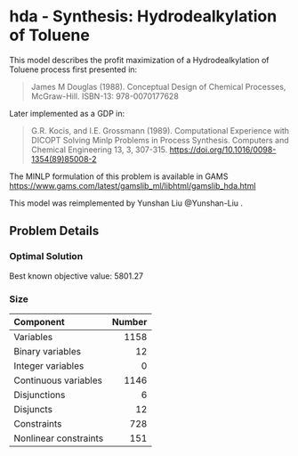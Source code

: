 # hda - Synthesis: Hydrodealkylation of Toluene

This model describes the profit maximization of a Hydrodealkylation of Toluene process first presented in:
> James M Douglas (1988). Conceptual Design of Chemical Processes, McGraw-Hill. ISBN-13: 978-0070177628

Later implemented as a GDP in:

> G.R. Kocis, and I.E. Grossmann (1989). Computational Experience with DICOPT Solving Minlp Problems in Process Synthesis. Computers and Chemical Engineering 13, 3, 307-315. https://doi.org/10.1016/0098-1354(89)85008-2

The MINLP formulation of this problem is available in GAMS https://www.gams.com/latest/gamslib_ml/libhtml/gamslib_hda.html

This model was reimplemented by Yunshan Liu @Yunshan-Liu .

## Problem Details
### Optimal Solution

Best known objective value: 5801.27


### Size

| Component             |   Number |
|:----------------------|---------:|
| Variables             |     1158 |
| Binary variables      |       12 |
| Integer variables     |        0 |
| Continuous variables  |     1146 |
| Disjunctions          |        6 |
| Disjuncts             |       12 |
| Constraints           |      728 |
| Nonlinear constraints |      151 |